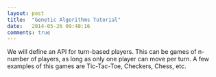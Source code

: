 ```yaml
---
layout: post
title:  "Genetic Algorithms Tutorial"
date:   2014-05-26 09:48:16
comments: true
---
```


We will define an API for turn-based players. This can be games of n-number of players, as long as
only one player can move per turn. A few examples of this games are Tic-Tac-Toe, Checkers, Chess,
etc. 
